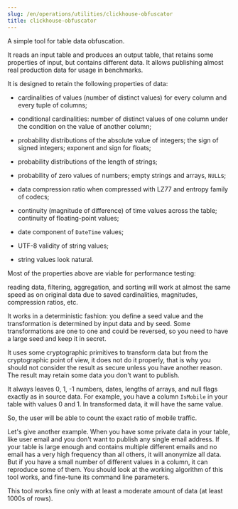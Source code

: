 ```yaml
---
slug: /en/operations/utilities/clickhouse-obfuscator
title: clickhouse-obfuscator 
---
```


A simple tool for table data obfuscation.

It reads an input table and produces an output table, that retains some properties of input, but contains different data.
It allows publishing almost real production data for usage in benchmarks.

It is designed to retain the following properties of data:
- cardinalities of values (number of distinct values) for every column and every tuple of columns;
- conditional cardinalities: number of distinct values of one column under the condition on the value of another column;
- probability distributions of the absolute value of integers; the sign of signed integers; exponent and sign for floats;
- probability distributions of the length of strings;
- probability of zero values of numbers; empty strings and arrays, `NULL`s;

- data compression ratio when compressed with LZ77 and entropy family of codecs;
- continuity (magnitude of difference) of time values across the table; continuity of floating-point values;
- date component of `DateTime` values;

- UTF-8 validity of string values;
- string values look natural.

Most of the properties above are viable for performance testing:

reading data, filtering, aggregation, and sorting will work at almost the same speed
as on original data due to saved cardinalities, magnitudes, compression ratios, etc.

It works in a deterministic fashion: you define a seed value and the transformation is determined by input data and by seed.
Some transformations are one to one and could be reversed, so you need to have a large seed and keep it in secret.

It uses some cryptographic primitives to transform data but from the cryptographic point of view, it does not do it properly, that is why you should not consider the result as secure unless you have another reason. The result may retain some data you don't want to publish.


It always leaves 0, 1, -1 numbers, dates, lengths of arrays, and null flags exactly as in source data.
For example, you have a column `IsMobile` in your table with values 0 and 1. In transformed data, it will have the same value.

So, the user will be able to count the exact ratio of mobile traffic.

Let's give another example. When you have some private data in your table, like user email and you don't want to publish any single email address.
If your table is large enough and contains multiple different emails and no email has a very high frequency than all others, it will anonymize all data. But if you have a small number of different values in a column, it can reproduce some of them.
You should look at the working algorithm of this tool works, and fine-tune its command line parameters.

This tool works fine only with at least a moderate amount of data (at least 1000s of rows).

